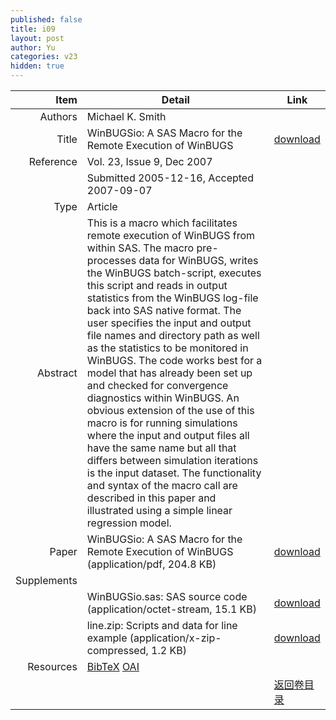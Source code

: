 ```yaml
---
published: false
title: i09
layout: post
author: Yu
categories: v23
hidden: true
---
```


| Item | Detail | Link |
|---:|---|---|
| Authors | Michael K. Smith| |
| Title |WinBUGSio: A SAS Macro for the Remote Execution of WinBUGS | [download](http://www.jstatsoft.org/v23/i09/paper) |
| Reference |Vol. 23, Issue 9, Dec 2007 | |
| | Submitted 2005-12-16, Accepted 2007-09-07| | 
| Type | Article| |
| Abstract | This is a macro which facilitates remote execution of WinBUGS from within SAS.  The macro pre-processes data for WinBUGS, writes the WinBUGS batch-script, executes this script and reads in output statistics from the WinBUGS log-file back into SAS native format. The user specifies the input and output file names and directory path as well as the statistics to be monitored in WinBUGS.  The code works best for a model that has already been set up and checked for convergence diagnostics within WinBUGS.  An obvious extension of the use of this macro is for running simulations where the input and output files all have the same name but all that differs between simulation iterations is the input dataset. The functionality and syntax of the macro call are described in this paper and illustrated using a simple linear regression model.| |
| Paper | WinBUGSio: A SAS Macro for the Remote Execution of WinBUGS  (application/pdf, 204.8 KB)| [download](http://www.jstatsoft.org/v23/i09/paper) |
| Supplements | | |
| |WinBUGSio.sas: SAS source code  (application/octet-stream, 15.1 KB)|  [download](http://www.jstatsoft.org/v23/i09/supp/1) |
| |line.zip: Scripts and data for line example  (application/x-zip-compressed, 1.2 KB)|  [download](http://www.jstatsoft.org/v23/i09/supp/2) |
| Resources | [BibTeX](http://www.jstatsoft.org/v23/i09/bibtex) [OAI](http://www.jstatsoft.org/oai?verb=GetRecord&identifier=oai.jstatsoft/v23/i09&prefix=oai_dc)| |
| |  | [返回卷目录]({{site.baseurl}}/volume/v23.html) |